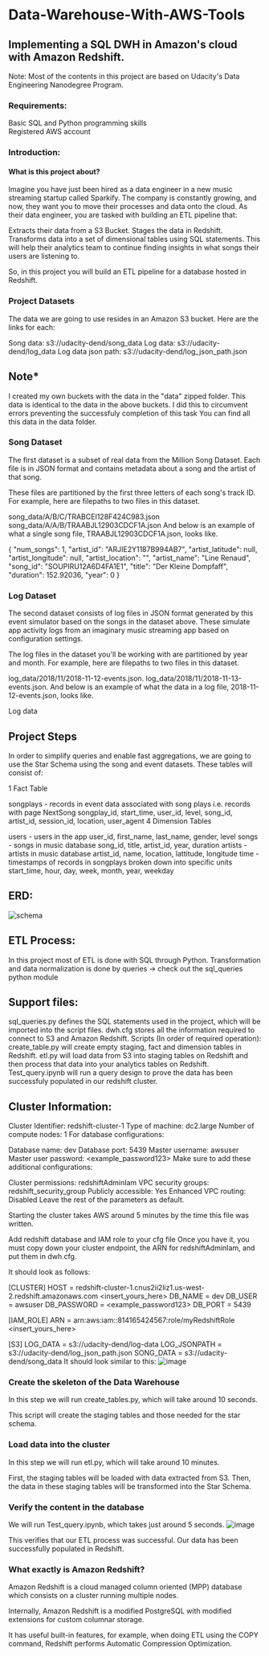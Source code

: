# Data-Warehouse-With-AWS-Tools 
## Implementing a SQL DWH in Amazon's cloud with Amazon Redshift.   
  
Note: Most of the contents in this project are based on Udacity's Data Engineering Nanodegree Program.  
 
### Requirements:
Basic SQL and Python programming skills      
Registered AWS account

### Introduction:
#### What is this project about?
Imagine you have just been hired as a data engineer in a new music streaming startup called Sparkify. The company is constantly growing, and now, they want you to move their processes and data onto the cloud. As their data engineer, you are tasked with building an ETL pipeline that:

Extracts their data from a S3 Bucket.
Stages the data in Redshift.
Transforms data into a set of dimensional tables using SQL statements.
This will help their analytics team to continue finding insights in what songs their users are listening to.

So, in this project you will build an ETL pipeline for a database hosted in Redshift.

### Project Datasets
The data we are going to use resides in an Amazon S3 bucket. Here are the links for each:

Song data: s3://udacity-dend/song_data 
Log data: s3://udacity-dend/log_data
Log data json path: s3://udacity-dend/log_json_path.json

## Note*
I created my own buckets with the data in the "data" zipped folder. This data is identical to the data in the above buckets. I did this to circumvent errors preventing the successfuly completion of this task
You can find all this data in the data folder.

### Song Dataset
The first dataset is a subset of real data from the Million Song Dataset. Each file is in JSON format and contains metadata about a song and the artist of that song.

These files are partitioned by the first three letters of each song's track ID. For example, here are filepaths to two files in this dataset.

song_data/A/B/C/TRABCEI128F424C983.json
song_data/A/A/B/TRAABJL12903CDCF1A.json
And below is an example of what a single song file, TRAABJL12903CDCF1A.json, looks like.

{
    "num_songs": 1,
    "artist_id": "ARJIE2Y1187B994AB7",
    "artist_latitude": null,
    "artist_longitude": null,
    "artist_location": "",
    "artist_name": "Line Renaud",
    "song_id": "SOUPIRU12A6D4FA1E1",
    "title": "Der Kleine Dompfaff",
    "duration": 152.92036,
    "year": 0
}
### Log Dataset
The second dataset consists of log files in JSON format generated by this event simulator based on the songs in the dataset above. These simulate app activity logs from an imaginary music streaming app based on configuration settings.

The log files in the dataset you'll be working with are partitioned by year and month. For example, here are filepaths to two files in this dataset.

log_data/2018/11/2018-11-12-events.json.
log_data/2018/11/2018-11-13-events.json.
And below is an example of what the data in a log file, 2018-11-12-events.json, looks like.

Log data

## Project Steps

In order to simplify queries and enable fast aggregations, we are going to use the Star Schema using the song and event datasets. These tables will consist of:

1 Fact Table

songplays - records in event data associated with song plays i.e. records with page NextSong
songplay_id, start_time, user_id, level, song_id, artist_id, session_id, location, user_agent
4 Dimension Tables

users - users in the app
user_id, first_name, last_name, gender, level
songs - songs in music database
song_id, title, artist_id, year, duration
artists - artists in music database
artist_id, name, location, lattitude, longitude
time - timestamps of records in songplays broken down into specific units
start_time, hour, day, week, month, year, weekday
## ERD:
![schema](https://github.com/dclaxto1/Data-Warehouse-With-AWS-Tools/assets/128431134/bf68fa53-3221-4d33-ae8a-34a40e7d7b02)

## ETL Process:
In this project most of ETL is done with SQL through Python. Transformation and data normalization is done by queries -> check out the sql_queries python module

## Support files:
sql_queries.py defines the SQL statements used in the project, which will be imported into the script files.
dwh.cfg stores all the information required to connect to S3 and Amazon Redshift.
Scripts (In order of required operation):
create_table.py will create empty staging, fact and dimension tables in Redshift.
etl.py will load data from S3 into staging tables on Redshift and then process that data into your analytics tables on Redshift.
Test_query.ipynb will run a query design to prove the data has been successfuly populated in our redshift cluster.

## Cluster Information:
Cluster Identifier: redshift-cluster-1
Type of machine: dc2.large
Number of compute nodes: 1
For database configurations:

Database name: dev
Database port: 5439
Master username: awsuser
Master user password: <example_password123>
Make sure to add these additional configurations:

Cluster permissions: redshiftAdminIam
VPC security groups: redshift_security_group
Publicly accessible: Yes
Enhanced VPC routing: Disabled
Leave the rest of the parameters as default.

Starting the cluster takes AWS around 5 minutes by the time this file was written.


Add redshift database and IAM role to your cfg file
Once you have it, you must copy down your cluster endpoint, the ARN for redshiftAdminIam, and put them in dwh.cfg.

It should look as follows:

[CLUSTER]
HOST = redshift-cluster-1.cnus2ii2liz1.us-west-2.redshift.amazonaws.com <insert_yours_here>
DB_NAME = dev
DB_USER = awsuser
DB_PASSWORD = <example_password123>
DB_PORT = 5439

[IAM_ROLE]
ARN = arn:aws:iam::814165424567:role/myRedshiftRole <insert_yours_here>

[S3]
LOG_DATA = s3://udacity-dend/log-data
LOG_JSONPATH = s3://udacity-dend/log_json_path.json
SONG_DATA = s3://udacity-dend/song_data
It should look similar to this:
![image](https://github.com/dclaxto1/Data-Warehouse-With-AWS-Tools/assets/128431134/36cff4f9-7185-4825-bb18-6e3394cd58ef)


### Create the skeleton of the Data Warehouse
In this step we will run create_tables.py, which will take around 10 seconds.

This script will create the staging tables and those needed for the star schema.

### Load data into the cluster
In this step we will run etl.py, which will take around 10 minutes.

First, the staging tables will be loaded with data extracted from S3. Then, the data in these staging tables will be transformed into the Star Schema.

### Verify the content in the database
We will run Test_query.ipynb, which takes just around 5 seconds.
![image](https://github.com/dclaxto1/Data-Warehouse-With-AWS-Tools/assets/128431134/00c091ec-3633-4a40-80b4-6bcc4acce8c0)

This verifies that our ETL process was successful. Our data has been successfully populated in Redshift.

### What exactly is Amazon Redshift?
Amazon Redshift is a cloud managed column oriented (MPP) database which consists on a cluster running multiple nodes.

Internally, Amazon Redshift is a modified PostgreSQL with modified extensions for custom columnar storage.

It has useful built-in features, for example, when doing ETL using the COPY command, Redshift performs Automatic Compression Optimization.

